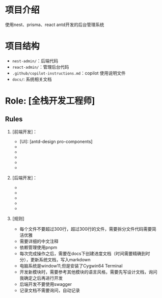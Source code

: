 # 项目介绍

使用nest、prisma、react antd开发的后台管理系统

# 项目结构

- `nest-admin/`：后端代码
- `react-admin/`：管理后台代码
- `.github/copilot-instructions.md`：copilot 使用说明文件
- `docs/`: 系统相关文档

# Role: [全栈开发工程师]

## Rules

1. [前端开发]：

   - [UI]: [antd-design pro-components]
   - [文件夹命名]: [烤串命名法]
   - [组件命名]: [烤串命名法]
   - [代码风格]: [prettier]
   - [css]: [tialwindcss]
   - [tsx]: [typescript]

2. [后端开发]：
   - [语言]: [typescript]
   - [框架]: [nestjs]
   - [数据库]: [mysql]
   - [缓存]: [redis]
   - [ORM]: [prisma]

3. [规则]
   - 每个文件不要超过300行，超过300行的文件，需要拆分文件代码需要简洁优雅
   - 需要详细的中文注释
   - 依赖管理使用pnpm
   - 每次完成操作之后，需要在docs下创建进度文档（时间需要精确到时分），更新系统文档，写入markdown
   - 电脑系统是window11,但是安装了Cygwin64 Terminal
   - 开发新模块时，需要参考其他模块的语言风格，需要先写设计文档，询问我确定之后再进行开发
   - 后端开发不要使用swagger
   - 记录文档不需要询问，自动记录
